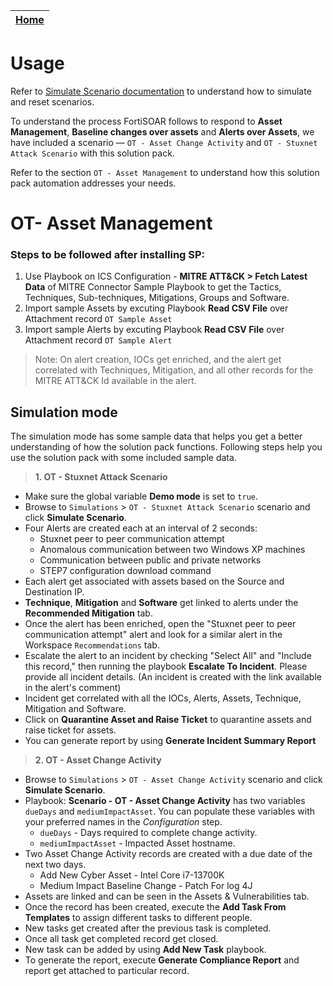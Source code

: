 
| [Home](../README.md) |
|--------------------------------------------|

# Usage

Refer to [Simulate Scenario documentation](https://github.com/fortinet-fortisoar/solution-pack-soc-simulator/blob/develop/docs/solution-pack-guide.md) to understand how to simulate and reset scenarios.

To understand the process FortiSOAR follows to respond to **Asset Management**, **Baseline changes over assets** and **Alerts over Assets**, we have included a scenario &mdash; `OT - Asset Change Activity` and `OT - Stuxnet Attack Scenario` with this solution pack. 

Refer to the section `OT - Asset Management` to understand how this solution pack automation addresses your needs.

# OT- Asset Management

### Steps to be followed after installing SP:

1. Use Playbook on ICS Configuration - **MITRE ATT&CK > Fetch Latest Data** of MITRE Connector Sample Playbook to get the Tactics, Techniques, Sub-techniques, Mitigations, Groups and Software.
2. Import sample Assets by excuting Playbook **Read CSV File** over Attachment record `OT Sample Asset`
3. Import sample Alerts by excuting Playbook **Read CSV File** over Attachment record `OT Sample Alert`

> Note: On alert creation, IOCs get enriched, and the alert get correlated with Techniques, Mitigation, and all other records for the MITRE ATT&CK Id available in the alert.

## Simulation mode

The simulation mode has some sample data that helps you get a better understanding of how the solution pack functions. Following steps help you use the solution pack with some included sample data.

> **1. OT - Stuxnet Attack Scenario**
- Make sure the global variable **Demo mode** is set to `true`. 
- Browse to `Simulations` > `OT - Stuxnet Attack Scenario` scenario and click **Simulate Scenario**.
- Four Alerts are created each at an interval of 2 seconds:
    - Stuxnet peer to peer communication attempt
    - Anomalous communication between two Windows XP machines
    - Communication between public and private networks
    - STEP7 configuration download command
- Each alert get associated with assets based on the Source and Destination IP.
- **Technique**, **Mitigation** and **Software** get linked to alerts under the **Recommended Mitigation** tab.
- Once the alert has been enriched, open the "Stuxnet peer to peer communication attempt" alert and look for a similar alert in the Workspace `Recommendations` tab. 
- Escalate the alert to an incident by checking "Select All" and "Include this record," then running the playbook **Escalate To Incident**. Please provide all incident details. (An incident is created with the link available in the alert's comment)
- Incident get correlated with all the IOCs, Alerts, Assets, Technique, Mitigation and Software.
- Click on **Quarantine Asset and Raise Ticket** to quarantine assets and raise ticket for assets.
- You can generate report by using **Generate Incident Summary Report**

> **2. OT - Asset Change Activity**
- Browse to `Simulations` > `OT - Asset Change Activity` scenario and click **Simulate Scenario**.
- Playbook: **Scenario - OT - Asset Change Activity** has two variables `dueDays` and `mediumImpactAsset`. You can populate these variables with your preferred names in the *Configuration* step. 
    - `dueDays` - Days required to complete change activity.
    - `mediumImpactAsset` - Impacted Asset hostname.
- Two Asset Change Activity records are created with a due date of the next two days. 
    - Add New Cyber Asset - Intel Core i7-13700K
    - Medium Impact Baseline Change - Patch For log 4J
- Assets are linked and can be seen in the Assets & Vulnerabilities tab.
- Once the record has been created, execute the **Add Task From Templates** to assign different tasks to different people. 
- New tasks get created after the previous task is completed.
- Once all task get completed record get closed.
- New task can be added by using **Add New Task** playbook.
- To generate the report, execute **Generate Compliance Report** and report get attached to particular record.

